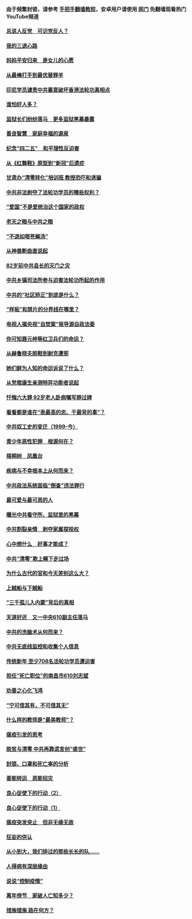 #### 由于频繁封锁，请参考 [手把手翻墙教程](https://github.com/gfw-breaker/guides/wiki/)，安卓用户请使用 [网门](https://github.com/gfw-breaker/nogfw/blob/master/dl.md?t=05020800) 免翻墙观看热门YouTube频道 

#### [总说人反党　可识党反人？](../pages/19/423820.md?t=05020800) 

#### [我的三退心路](../pages/19/423876.md?t=05020800) 

#### [妈妈平安归来　是女儿的心愿](../pages/19/423947.md?t=05020800) 

#### [从最棒打手到最优替罪羊](../pages/19/423819.md?t=05020800) 

#### [印尼学员谴责中共蓄意破坏香港法轮功真相点](../pages/19/423902.md?t=05020800) 

#### [谁怕好人多？](../pages/19/423774.md?t=05020800) 

#### [监狱长们纷纷落马　更多监狱黑幕暴露](../pages/19/423787.md?t=05020800) 

#### [善良智慧　家庭幸福的源泉](../pages/19/423632.md?t=05020800) 

#### [纪念“四二五”　和平理性反迫害](../pages/19/423660.md?t=05020800) 

#### [从《红舞鞋》原型到“新冠”后遗症](../pages/19/423509.md?t=05020800) 

#### [甘肃办“清零转化”培训班 教授恐吓和诱骗](../pages/19/423498.md?t=05020800) 

#### [中共非法剥夺了法轮功学员的哪些权利？](../pages/19/423392.md?t=05020800) 

#### [“爱国”不是爱统治这个国家的政权](../pages/19/423029.md?t=05020800) 

#### [老天之眼与中共之眼](../pages/19/423378.md?t=05020800) 

#### [“不退如喝苍蝇汤”](../pages/19/423287.md?t=05020800) 

#### [从神兽断曲直说起](../pages/19/423201.md?t=05020800) 

#### [82岁前中共县长的灭门之灾](../pages/19/423055.md?t=05020800) 

#### [中共乡镇司法所参与迫害法轮功所起的作用](../pages/19/423064.md?t=05020800) 

#### [中共的“社区矫正”到底是什么？](../pages/19/422870.md?t=05020800) 

#### [“样板”和禁片的分界线在哪里？](../pages/19/422704.md?t=05020800) 

#### [电视人揭央视“自焚案”报导源自政法委](../pages/19/422770.md?t=05020800) 

#### [你可知聂元梓等红卫兵们的命运？](../pages/19/422848.md?t=05020800) 

#### [从赫鲁晓夫脱鞋到耐克遭邪](../pages/19/422826.md?t=05020800) 

#### [她们鲜为人知的命运诉说了什么？](../pages/19/422754.md?t=05020800) 

#### [从党棍康生亲测特异功能者说起](../pages/19/422657.md?t=05020800) 

#### [忏悔六大罪 92岁老人卧病嘱写罪过碑](../pages/19/422750.md?t=05020800) 

#### [看看都是谁在“表最高的忠、干最背的事”？](../pages/19/422703.md?t=05020800) 

#### [中共奴工史的变迁（1999-今）](../pages/19/422656.md?t=05020800) 

#### [青少年恶性犯罪　根源何在？](../pages/19/422449.md?t=05020800) 

#### [梧桐树　凤凰台](../pages/19/422442.md?t=05020800) 

#### [疾病与不幸根本上从何而来？](../pages/19/422438.md?t=05020800) 

#### [中共政法系统面临“倒查”违法罪行](../pages/19/422497.md?t=05020800) 

#### [最可爱与最可恶的人](../pages/19/422448.md?t=05020800) 

#### [曝光中共看守所、监狱里的黑幕](../pages/19/422390.md?t=05020800) 

#### [中共割裂亲情　剥夺家属探视权](../pages/19/422364.md?t=05020800) 

#### [心中想什么　好事才能成？](../pages/19/422318.md?t=05020800) 

#### [中共“清零”欺上瞒下走过场](../pages/19/422306.md?t=05020800) 

#### [为什么古代的官和今天差别这么大？](../pages/19/422228.md?t=05020800) 

#### [上贼船与下贼船](../pages/19/422276.md?t=05020800) 

#### [“三千孤儿入内蒙”背后的真相](../pages/19/422229.md?t=05020800) 

#### [天道好还　又一中央610副主任落马](../pages/19/422155.md?t=05020800) 

#### [中共的洗脑术从何而来？](../pages/19/422154.md?t=05020800) 

#### [中共无底线监控和收集个人信息](../pages/19/422039.md?t=05020800) 

#### [传统新年 至少708名法轮功学员遭迫害](../pages/19/421946.md?t=05020800) 

#### [担任“死亡职位”的南昌市610刘志斌](../pages/19/421957.md?t=05020800) 

#### [劝善之心化飞鸿](../pages/19/421164.md?t=05020800) 

#### [“宁可信其有，不可信其无”](../pages/19/421691.md?t=05020800) 

#### [什么样的教师是“最美教师”？](../pages/19/421755.md?t=05020800) 

#### [瘟疫引发的思考](../pages/19/421594.md?t=05020800) 

#### [脱贫与清零 中共再靠谎言创“盛世”](../pages/19/421590.md?t=05020800) 

#### [封锁、口罩和死亡率的分析](../pages/19/421495.md?t=05020800) 

#### [善能转运　恶能招灾](../pages/19/421334.md?t=05020800) 

#### [良心促使下的行动（2）](../pages/19/421361.md?t=05020800) 

#### [良心促使下的行动（1）](../pages/19/421302.md?t=05020800) 

#### [瘟疫突发突止　但非无缘无故](../pages/19/421281.md?t=05020800) 

#### [狂妄的供认](../pages/19/421199.md?t=05020800) 

#### [从小到大，我们排过的那些长长的队……](../pages/19/421243.md?t=05020800) 

#### [人得病有深层缘由](../pages/19/420864.md?t=05020800) 

#### [说说“控制疫情”](../pages/19/420831.md?t=05020800) 

#### [离年傍节　家破人亡知多少？](../pages/19/420563.md?t=05020800) 

#### [措施错施  路在何方？](../pages/19/420076.md?t=05020800) 

